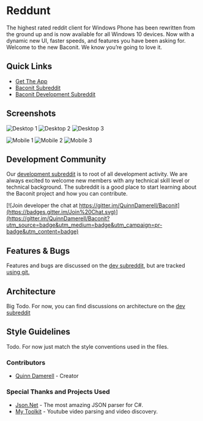 # Reddunt
The highest rated reddit client for Windows Phone has been rewritten from the ground up and is now available for all Windows 10 devices. Now with a dynamic new UI, faster speeds, and features you have been asking for. Welcome to the new Baconit. We know you’re going to love it.

## Quick Links
* [Get The App](https://www.microsoft.com/store/apps/9wzdncrfj0bc)
* [Baconit Subreddit](https://www.reddit.com/r/baconit)
* [Baconit Development Subreddit](https://www.reddit.com/r/BaconitDev)

## Screenshots
![Desktop 1](https://github.com/vitorgrs/Baconit/blob/develop/Media/GitHubReadme/Desktop1.png)
![Desktop 2](https://github.com/vitorgrs/Baconit/blob/develop/Media/GitHubReadme/Desktop2.png)
![Desktop 3](https://github.com/vitorgrs/Baconit/blob/develop/Media/GitHubReadme/Desktop3.png)


![Mobile 1](https://github.com/vitorgrs/Baconit/blob/develop/Media/GitHubReadme/Phone1.png)
![Mobile 2](https://github.com/vitorgrs/Baconit/blob/develop/Media/GitHubReadme/Phone2.png)
![Mobile 3](https://github.com/vitorgrs/Baconit/blob/develop/Media/GitHubReadme/Phone3.png)

## Development Community
Our [development subreddit](https://www.reddit.com/r/BaconitDev) is to root of all development activity. We are always excited to welcome new members with any technical skill level or technical background. The subreddit is a good place to start learning about the Baconit project and how you can contribute.

[![Join developer the chat at https://gitter.im/QuinnDamerell/Baconit](https://badges.gitter.im/Join%20Chat.svg)](https://gitter.im/QuinnDamerell/Baconit?utm_source=badge&utm_medium=badge&utm_campaign=pr-badge&utm_content=badge)

## Features & Bugs
Features and bugs are discussed on the [dev subreddit](https://www.reddit.com/r/BaconitDev), but are tracked [using git.](https://github.com/QuinnDamerell/Baconit/issues)

## Architecture
Big Todo. For now, you can find discussions on architecture on the [dev subreddit](https://www.reddit.com/r/BaconitDev)

## Style Guidelines
Todo. For now just match the style conventions used in the files.

### Contributors

* [Quinn Damerell](http://www.quinndamerell.com/) - Creator

### Special Thanks and Projects Used

* [Json.Net](https://github.com/JamesNK/Newtonsoft.Json) - The most amazing JSON parser for C#.
* [My Toolkit](https://github.com/MyToolkit/MyToolkit/wiki/YouTube) - Youtube video parsing and video discovery.

